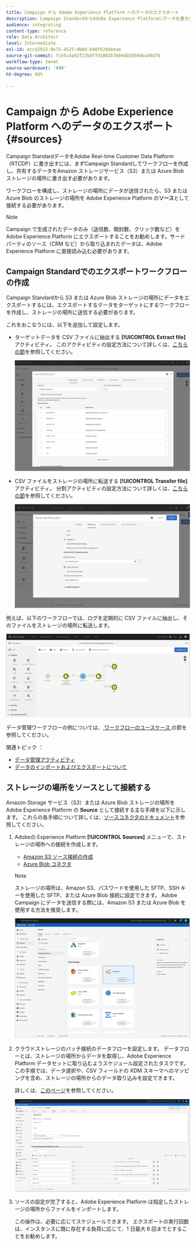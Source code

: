 ```yaml
---
title: Campaign から Adobe Experience Platform へのデータのエクスポート
description: Campaign StandardからAdobe Experience Platformにデータを書き出す方法を説明します。
audience: integrating
content-type: reference
role: Data Architect
level: Intermediate
exl-id: eccd2922-0e75-4525-9b60-b48f628deeae
source-git-commit: fcb5c4a92f23bdffd1082b7b044b5859dead9d70
workflow-type: tm+mt
source-wordcount: '499'
ht-degree: 66%

---
```


# Campaign から Adobe Experience Platform へのデータのエクスポート {#sources}

Campaign StandardデータをAdobe Real-time Customer Data Platform（RTCDP）に書き出すには、まずCampaign Standardしてワークフローを作成し、共有するデータをAmazon ストレージサービス（S3）または Azure Blob ストレージの場所に書き出す必要があります。

ワークフローを構成し、ストレージの場所にデータが送信されたら、S3 または Azure Blob のストレージの場所を Adobe Experience Platform の&#x200B;**ソース**&#x200B;として接続する必要があります。

>[!NOTE]
>
>Campaign で生成されたデータのみ（送信数、開封数、クリック数など）をAdobe Experience Platform にエクスポートすることをお勧めします。サードパーティのソース（CRM など）から取り込まれたデータは、Adobe Experience Platform に直接読み込む必要があります。

## Campaign Standardでのエクスポートワークフローの作成

Campaign Standardから S3 または Azure Blob ストレージの場所にデータをエクスポートするには、エクスポートするデータをターゲットにするワークフローを作成し、ストレージの場所に送信する必要があります。

これをおこなうには、以下を追加して設定します。

* ターゲットデータを CSV ファイルに抽出する **[!UICONTROL Extract file]** アクティビティ。 このアクティビティの設定方法について詳しくは、[こちらの節](../../automating/using/extract-file.md)を参照してください。

  ![](assets/rtcdp-extract-file.png)

* CSV ファイルをストレージの場所に転送する **[!UICONTROL Transfer file]** アクティビティ。 分割アクティビティの設定方法について詳しくは、[こちらの節](../../automating/using/transfer-file.md)を参照してください。

  ![](assets/rtcdp-transfer-file.png)

例えば、以下のワークフローでは、ログを定期的に CSV ファイルに抽出し、そのファイルをストレージの場所に転送します。

![](assets/aep-export.png)

データ管理ワークフローの例については、[ ワークフローのユースケース ](../../automating/using/about-workflow-use-cases.md#management) の節を参照してください。

関連トピック ： 

* [データ管理アクティビティ](../../automating/using/about-data-management-activities.md)
* [データのインポートおよびエクスポートについて](../../automating/using/about-data-import-and-export.md)


## ストレージの場所をソースとして接続する

Amazon Storage サービス（S3）または Azure Blob ストレージの場所をAdobe Experience Platform の **Source** として接続する主な手順を以下に示します。 これらの各手順について詳しくは、[ソースコネクタのドキュメント](https://experienceleague.adobe.com/docs/experience-platform/sources/home.html?lang=ja)を参照してください。

1. Adobeの Experience Platform **[!UICONTROL Sources]** メニューで、ストレージの場所への接続を作成します。

   * [Amazon S3 ソース接続の作成](https://experienceleague.adobe.com/docs/experience-platform/sources/ui-tutorials/create/cloud-storage/s3.html?lang=ja)
   * [Azure Blob コネクタ](https://experienceleague.adobe.com/docs/experience-platform/sources/connectors/cloud-storage/blob.html?lang=ja)

   >[!NOTE]
   >
   >ストレージの場所は、Amazon S3、パスワードを使用した SFTP、SSH キーを使用した SFTP、または Azure Blob 接続に設定できます。 Adobe Campaign にデータを送信する際には、Amazon S3 または Azure Blob を使用する方法を推奨します。

   ![](assets/rtcdp-connector.png)

1. クラウドストレージのバッチ接続のデータフローを設定します。 データフローとは、ストレージの場所からデータを取得し、Adobe Experience Platform データセットに取り込むようスケジュール設定されたタスクです。 この手順では、データ選択や、CSV フィールドの XDM スキーマへのマッピングを含め、ストレージの場所からのデータ取り込みを設定できます。

   詳しくは、[このページ](https://experienceleague.adobe.com/docs/experience-platform/sources/ui-tutorials/dataflow/cloud-storage.html?lang=ja)を参照してください。

   ![](assets/rtcdp-map-xdm.png)

1. ソースの設定が完了すると、Adobe Experience Platform は指定したストレージの場所からファイルをインポートします。

   この操作は、必要に応じてスケジュールできます。 エクスポートの実行回数は、インスタンスに既に存在する負荷に応じて、1 日最大 6 回までとすることをお勧めします。
